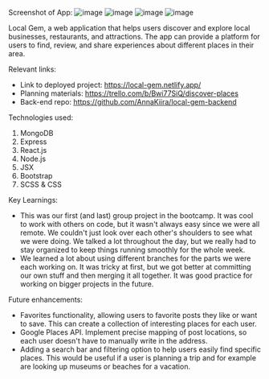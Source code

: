 Screenshot of App: 
![image](https://github.com/user-attachments/assets/58b1f8be-5cb5-400c-a08d-e57b82ea67e2)
![image](https://github.com/user-attachments/assets/cf25c6cc-be1d-4bb5-a60d-bd391274d420)
![image](https://github.com/user-attachments/assets/abad203c-27cc-44da-852c-7214987d86d7)
![image](https://github.com/user-attachments/assets/1276da59-b3db-4e4f-a38e-6d423ea0cf6a)

Local Gem, 
a web application that helps users discover and explore local businesses, restaurants, and attractions. The app can provide a platform for users to find, review, and share experiences about different places in their area. 

Relevant links: 
- Link to deployed project: https://local-gem.netlify.app/
- Planning materials: https://trello.com/b/Bwi77SiQ/discover-places
- Back-end repo: https://github.com/AnnaKiira/local-gem-backend

Technologies used:
1. MongoDB
2. Express
3. React.js
4. Node.js
5. JSX
6. Bootstrap
7. SCSS & CSS

Key Learnings:
- This was our first (and last) group project in the bootcamp. It was cool to work with others on code, but it wasn't always easy since we were all remote. We couldn't just look over each other's shoulders to see what we were doing. We talked a lot throughout the day, but we really had to stay organized to keep things running smoothly for the whole week.
- We learned a lot about using different branches for the parts we were each working on. It was tricky at first, but we got better at committing our own stuff and then merging it all together. It was good practice for working on bigger projects in the future.

Future enhancements:
- Favorites functionality, allowing users to favorite posts they like or want to save. This can create a collection of interesting places for each user.
- Google Places API. Implement precise mapping of post locations, so each user doesn't have to manually write in the address.
- Adding a search bar and filtering option to help users easily find specific places. This would be useful if a user is planning a trip and for example are looking up museums or beaches for a vacation.
